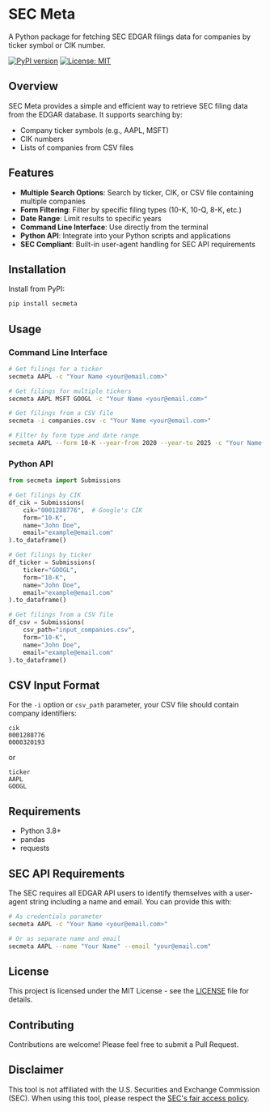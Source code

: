 # SEC Meta

A Python package for fetching SEC EDGAR filings data for companies by ticker symbol or CIK number.

[![PyPI version](https://img.shields.io/pypi/v/secmeta.svg)](https://pypi.org/project/secmeta/)
[![License: MIT](https://img.shields.io/badge/License-MIT-yellow.svg)](https://opensource.org/licenses/MIT)

## Overview

SEC Meta provides a simple and efficient way to retrieve SEC filing data from the EDGAR database. It supports searching by:

- Company ticker symbols (e.g., AAPL, MSFT)
- CIK numbers
- Lists of companies from CSV files

## Features

- **Multiple Search Options**: Search by ticker, CIK, or CSV file containing multiple companies
- **Form Filtering**: Filter by specific filing types (10-K, 10-Q, 8-K, etc.)
- **Date Range**: Limit results to specific years
- **Command Line Interface**: Use directly from the terminal
- **Python API**: Integrate into your Python scripts and applications
- **SEC Compliant**: Built-in user-agent handling for SEC API requirements

## Installation

Install from PyPI:

```bash
pip install secmeta
```

## Usage

### Command Line Interface

```bash
# Get filings for a ticker
secmeta AAPL -c "Your Name <your@email.com>"

# Get filings for multiple tickers
secmeta AAPL MSFT GOOGL -c "Your Name <your@email.com>"

# Get filings from a CSV file
secmeta -i companies.csv -c "Your Name <your@email.com>"

# Filter by form type and date range
secmeta AAPL --form 10-K --year-from 2020 --year-to 2025 -c "Your Name <your@email.com>"
```

### Python API

```python
from secmeta import Submissions

# Get filings by CIK
df_cik = Submissions(
    cik="0001288776",  # Google's CIK
    form="10-K", 
    name="John Doe", 
    email="example@email.com"
).to_dataframe()

# Get filings by ticker
df_ticker = Submissions(
    ticker="GOOGL", 
    form="10-K", 
    name="John Doe", 
    email="example@email.com"
).to_dataframe()

# Get filings from a CSV file
df_csv = Submissions(
    csv_path="input_companies.csv", 
    form="10-K", 
    name="John Doe", 
    email="example@email.com"
).to_dataframe()
```

## CSV Input Format

For the `-i` option or `csv_path` parameter, your CSV file should contain company identifiers:

```csv
cik
0001288776
0000320193
```

or

```csv
ticker
AAPL
GOOGL
```

## Requirements

- Python 3.8+
- pandas
- requests

## SEC API Requirements

The SEC requires all EDGAR API users to identify themselves with a user-agent string including a name and email. You can provide this with:

```bash
# As credentials parameter
secmeta AAPL -c "Your Name <your@email.com>"

# Or as separate name and email
secmeta AAPL --name "Your Name" --email "your@email.com"
```

## License

This project is licensed under the MIT License - see the [LICENSE](LICENSE) file for details.

## Contributing

Contributions are welcome! Please feel free to submit a Pull Request.

## Disclaimer

This tool is not affiliated with the U.S. Securities and Exchange Commission (SEC). When using this tool, please respect the [SEC's fair access policy](https://www.sec.gov/os/accessing-edgar-data).
